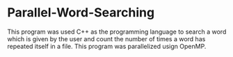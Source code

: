 # Parallel-Word-Searching
This program was used C++ as the programming language to search a word which is given by the user and count the number of times a word has repeated itself in a file. This program was parallelized usign OpenMP.
